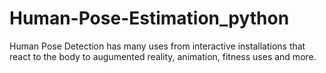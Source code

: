 # Human-Pose-Estimation_python
Human Pose Detection has many uses from interactive installations that react to the body to augumented reality, animation, fitness uses and more.
